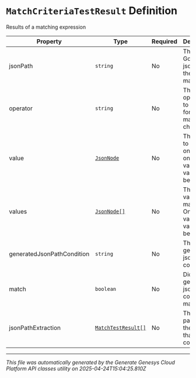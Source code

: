 # `MatchCriteriaTestResult` Definition

Results of a matching expression

| Property | Type | Required | Description |
|----------|------|----------|-------------|
| jsonPath | `string` | No | The Goessner json path of the field to match |
| operator | `string` | No | The type of operation to perform for matching check |
| value | [`JsonNode`](jsonnode-definition.md) | No | The value to match on. Only one of value and values can be included |
| values | [`JsonNode[]`](jsonnode-definition.md) | No | The list of values to match on. Only one of value and values can be included |
| generatedJsonPathCondition | `string` | No | The generated json path condition |
| match | `boolean` | No | Did the generated json path condition match |
| jsonPathExtraction | [`MatchTestResult[]`](matchtestresult-definition.md) | No | The json paths and their values that were compared |

---

*This file was automatically generated by the Generate Genesys Cloud Platform API classes utility on 2025-04-24T15:04:25.810Z*